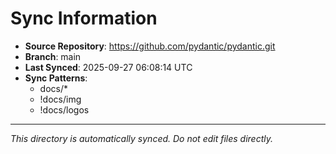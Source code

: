 # Sync Information

- **Source Repository**: https://github.com/pydantic/pydantic.git
- **Branch**: main
- **Last Synced**: 2025-09-27 06:08:14 UTC
- **Sync Patterns**:
  - docs/*
  - !docs/img
  - !docs/logos

---
*This directory is automatically synced. Do not edit files directly.*
